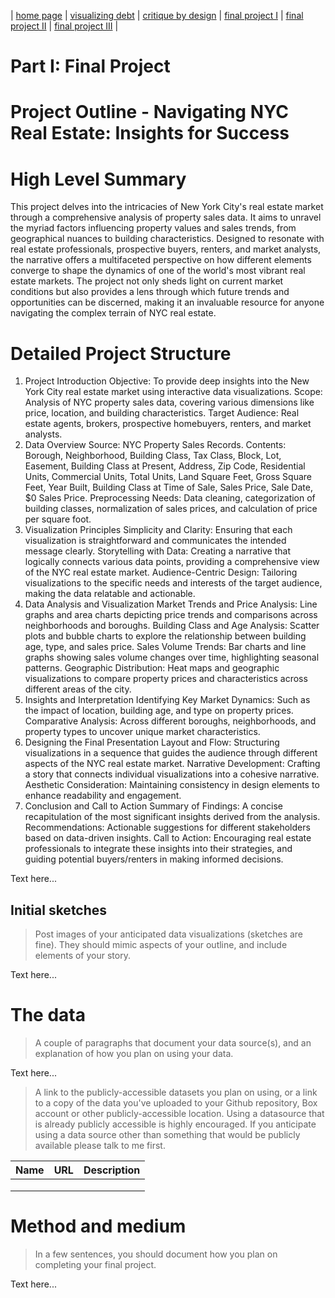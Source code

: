| [home page](https://cmustudent.github.io/tswd-portfolio-templates/) | [visualizing debt](visualizing-government-debt) | [critique by design](critique-by-design) | [final project I](final-project-part-one) | [final project II](final-project-part-two) | [final project III](final-project-part-three) |

# Part I: Final Project

# Project Outline - Navigating NYC Real Estate: Insights for Success

# High Level Summary
This project delves into the intricacies of New York City's real estate market through a comprehensive analysis of property sales data. It aims to unravel the myriad factors influencing property values and sales trends, from geographical nuances to building characteristics. Designed to resonate with real estate professionals, prospective buyers, renters, and market analysts, the narrative offers a multifaceted perspective on how different elements converge to shape the dynamics of one of the world's most vibrant real estate markets. The project not only sheds light on current market conditions but also provides a lens through which future trends and opportunities can be discerned, making it an invaluable resource for anyone navigating the complex terrain of NYC real estate.
 
# Detailed Project Structure
1. Project Introduction
Objective: To provide deep insights into the New York City real estate market using interactive data visualizations.
Scope: Analysis of NYC property sales data, covering various dimensions like price, location, and building characteristics.
Target Audience: Real estate agents, brokers, prospective homebuyers, renters, and market analysts.
2. Data Overview
Source: NYC Property Sales Records.
Contents: Borough, Neighborhood, Building Class, Tax Class, Block, Lot, Easement, Building Class at Present, Address, Zip Code, Residential Units, Commercial Units, Total Units, Land Square Feet, Gross Square Feet, Year Built, Building Class at Time of Sale, Sales Price, Sale Date, $0 Sales Price.
Preprocessing Needs: Data cleaning, categorization of building classes, normalization of sales prices, and calculation of price per square foot.
3. Visualization Principles
Simplicity and Clarity: Ensuring that each visualization is straightforward and communicates the intended message clearly.
Storytelling with Data: Creating a narrative that logically connects various data points, providing a comprehensive view of the NYC real estate market.
Audience-Centric Design: Tailoring visualizations to the specific needs and interests of the target audience, making the data relatable and actionable.
4. Data Analysis and Visualization
Market Trends and Price Analysis: Line graphs and area charts depicting price trends and comparisons across neighborhoods and boroughs.
Building Class and Age Analysis: Scatter plots and bubble charts to explore the relationship between building age, type, and sales price.
Sales Volume Trends: Bar charts and line graphs showing sales volume changes over time, highlighting seasonal patterns.
Geographic Distribution: Heat maps and geographic visualizations to compare property prices and characteristics across different areas of the city.
5. Insights and Interpretation
Identifying Key Market Dynamics: Such as the impact of location, building age, and type on property prices.
Comparative Analysis: Across different boroughs, neighborhoods, and property types to uncover unique market characteristics.
6. Designing the Final Presentation
Layout and Flow: Structuring visualizations in a sequence that guides the audience through different aspects of the NYC real estate market.
Narrative Development: Crafting a story that connects individual visualizations into a cohesive narrative.
Aesthetic Consideration: Maintaining consistency in design elements to enhance readability and engagement.
7. Conclusion and Call to Action
Summary of Findings: A concise recapitulation of the most significant insights derived from the analysis.
Recommendations: Actionable suggestions for different stakeholders based on data-driven insights.
Call to Action: Encouraging real estate professionals to integrate these insights into their strategies, and guiding potential buyers/renters in making informed decisions.


Text here...

## Initial sketches
> Post images of your anticipated data visualizations (sketches are fine). They should mimic aspects of your outline, and include elements of your story.  

Text here...

# The data
> A couple of paragraphs that document your data source(s), and an explanation of how you plan on using your data. 

Text here...

> A link to the publicly-accessible datasets you plan on using, or a link to a copy of the data you've uploaded to your Github repository, Box account or other publicly-accessible location. Using a datasource that is already publicly accessible is highly encouraged.  If you anticipate using a data source other than something that would be publicly available please talk to me first. 

| Name | URL | Description |
|------|-----|-------------|
|      |     |             |
|      |     |             |
|      |     |             |

# Method and medium
> In a few sentences, you should document how you plan on completing your final project. 

Text here...
